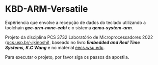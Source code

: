 # KBD-ARM-Versatile
Expêriencia que envolve a recepção de dados do teclado utilizando a toolchain ***gcc-arm-none-eabi*** e o sistema ***qemu-system-arm***.

Projeto da disciplina PCS 3732 Laboratório de Microprocessadores 2022 ([pcs.usp.br/~jkinoshi](https://www2.pcs.usp.br/~jkinoshi/2022/labmicro-22.html)), baseado no livro ***Embedded and Real Time Systems, K.C Wang*** e no material [eecs.wsu.edu](https://eecs.wsu.edu/~cs460/).

Para executar o projeto, por favor siga os passos da apostila.
